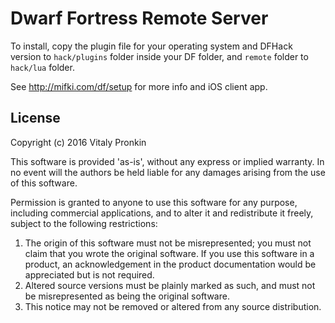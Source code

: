 # Dwarf Fortress Remote Server

To install, copy the plugin file for your operating system and DFHack version to `hack/plugins` folder inside your DF folder, and `remote` folder to `hack/lua` folder.

See http://mifki.com/df/setup for more info and iOS client app.


## License

Copyright (c) 2016 Vitaly Pronkin

This software is provided 'as-is', without any express or implied
warranty. In no event will the authors be held liable for any damages
arising from the use of this software.

Permission is granted to anyone to use this software for any purpose,
including commercial applications, and to alter it and redistribute it
freely, subject to the following restrictions:

1. The origin of this software must not be misrepresented; you must not
   claim that you wrote the original software. If you use this software
   in a product, an acknowledgement in the product documentation would be
   appreciated but is not required.
2. Altered source versions must be plainly marked as such, and must not be
   misrepresented as being the original software.
3. This notice may not be removed or altered from any source distribution.